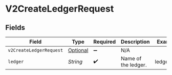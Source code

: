 # V2CreateLedgerRequest


## Fields

| Field                                                                           | Type                                                                            | Required                                                                        | Description                                                                     | Example                                                                         |
| ------------------------------------------------------------------------------- | ------------------------------------------------------------------------------- | ------------------------------------------------------------------------------- | ------------------------------------------------------------------------------- | ------------------------------------------------------------------------------- |
| `v2CreateLedgerRequest`                                                         | [Optional<V2CreateLedgerRequest>](../../models/shared/V2CreateLedgerRequest.md) | :heavy_minus_sign:                                                              | N/A                                                                             |                                                                                 |
| `ledger`                                                                        | *String*                                                                        | :heavy_check_mark:                                                              | Name of the ledger.                                                             | ledger001                                                                       |